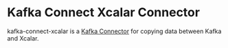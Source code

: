 # Kafka Connect Xcalar Connector

kafka-connect-xcalar is a [Kafka Connector](http://kafka.apache.org/documentation.html#connect)
for copying data between Kafka and Xcalar.